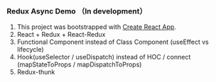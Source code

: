 ### Redux Async Demo （In development）

1. This project was bootstrapped with [Create React App](https://github.com/facebook/create-react-app).
2. React + Redux + React-Redux
3. Functional Component instead of Class Component (useEffect vs lifecycle)
4. Hook(useSelector / useDispatch) instead of HOC / connect (mapStateToProps / mapDispatchToProps)
5. Redux-thunk



